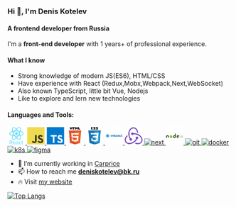 <h3>Hi 👋, I'm Denis Kotelev</h3>

<h4>A frontend developer from Russia</h4>

I'm a <b>front-end developer</b> with 1 years+ of professional experience.

<h4>What I know</h4>

<ul>
  <li>Strong knowledge of modern JS(ES6), HTML/CSS</li>
  <li>Have experience with React (Redux,Mobx,Webpack,Next,WebSocket)</li>
  <li>Also known TypeScript, little bit Vue, Nodejs</li>
  <li>Like to explore and lern new technologies</li>
</ul>

<h4>Languages and Tools:</h4>

<p>
  <a href="https://reactjs.org/" target="_blank"> <img src="https://raw.githubusercontent.com/devicons/devicon/master/icons/react/react-original-wordmark.svg" alt="react" width="40" height="40"/> </a>
  <a href="https://developer.mozilla.org/en-US/docs/Web/JavaScript" target="_blank"> <img src="https://raw.githubusercontent.com/devicons/devicon/master/icons/javascript/javascript-original.svg" alt="javascript" width="40" height="40"/> </a>
  <a href="https://www.typescriptlang.org/" target="_blank"> <img src="https://raw.githubusercontent.com/devicons/devicon/master/icons/typescript/typescript-original.svg" alt="typescript" width="40" height="40"/> </a>
  <a href="https://www.w3.org/html/" target="_blank"> <img src="https://raw.githubusercontent.com/devicons/devicon/master/icons/html5/html5-original-wordmark.svg" alt="html5" width="40" height="40"/> </a>
  <a href="https://www.w3schools.com/css/" target="_blank"> <img src="https://raw.githubusercontent.com/devicons/devicon/master/icons/css3/css3-original-wordmark.svg" alt="css3" width="40" height="40"/> </a>
  <a href="https://webpack.js.org" target="_blank"> <img src="https://raw.githubusercontent.com/devicons/devicon/d00d0969292a6569d45b06d3f350f463a0107b0d/icons/webpack/webpack-original-wordmark.svg" alt="webpack" width="40" height="40"/> </a>
  <a href="https://redux.js.org" target="_blank"> <img src="https://raw.githubusercontent.com/devicons/devicon/master/icons/redux/redux-original.svg" alt="redux" width="40" height="40"/> </a>
  <a href="https://nextjs.org" target="_blank"> <img src="https://github.com/rahulbanerjee26/githubProfileReadmeGenerator/blob/main/icons/nextjs.svg" alt="next" width="40" height="40"/> </a>
  <a href="https://nodejs.org" target="_blank"> <img src="https://raw.githubusercontent.com/devicons/devicon/master/icons/nodejs/nodejs-original-wordmark.svg" alt="nodejs" width="40" height="40"/> </a>
  <a href="https://git-scm.com" target="_blank"> <img src="https://github.com/rahulbanerjee26/githubProfileReadmeGenerator/blob/main/icons/git.svg" alt="git" width="40" height="40"/> </a>
  <a href="https://docker.com" target="_blank"> <img src="https://github.com/rahulbanerjee26/githubProfileReadmeGenerator/blob/main/icons/docker.svg" alt="docker" width="40" height="40"/> </a>
  <a href="https://kubernetes.io/ru" target="_blank"> <img src="https://github.com/rahulbanerjee26/githubProfileReadmeGenerator/blob/main/icons/kubernetes.svg" alt="k8s" width="40" height="40"/> </a>
  <a href="https://www.figma.com" target="_blank"> <img src="https://github.com/rahulbanerjee26/githubProfileReadmeGenerator/blob/main/icons/figma.svg" alt="figma" width="40" height="40"/> </a>
</p>


- 🔭 I’m currently working in [Carprice](https://carprice.ru)
- 📫 How to reach me **deniskotelev@bk.ru**
- 🔥 Visit [my website](https://deniskotelev.site)


[![Top Langs](https://github-readme-stats.vercel.app/api/top-langs/?username=hardsmile98&layout=compact)](https://github.com/anuraghazra/github-readme-stats)

